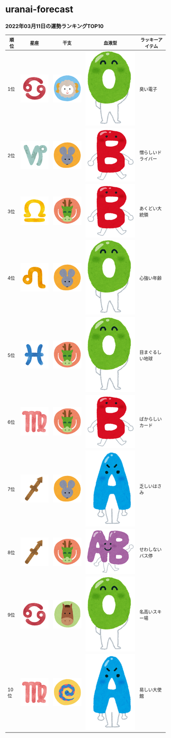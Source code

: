 # uranai-forecast

### 2022年03月11日の運勢ランキングTOP10
|順位|星座|干支|血液型|ラッキーアイテム|
|-----------|-----------|-----------|-----------|-----------|
|1位|<img src='imgs/sign/small/seiza_mark04_kani.png'>|<img src='imgs/eto/small/eto_mark08_hitsuji.png'>|<img src='imgs/blood/small/ketsuekigata_o.png'>|臭い電子|
|2位|<img src='imgs/sign/small/seiza_mark10_yagi.png'>|<img src='imgs/eto/small/eto_mark01_nezumi.png'>|<img src='imgs/blood/small/ketsuekigata_b.png'>|憎らしいドライバー|
|3位|<img src='imgs/sign/small/seiza_mark07_tenbin.png'>|<img src='imgs/eto/small/eto_mark05_tatsu.png'>|<img src='imgs/blood/small/ketsuekigata_b.png'>|あくどい大統領|
|4位|<img src='imgs/sign/small/seiza_mark05_shishi.png'>|<img src='imgs/eto/small/eto_mark01_nezumi.png'>|<img src='imgs/blood/small/ketsuekigata_o.png'>|心強い年齢|
|5位|<img src='imgs/sign/small/seiza_mark12_uo.png'>|<img src='imgs/eto/small/eto_mark05_tatsu.png'>|<img src='imgs/blood/small/ketsuekigata_o.png'>|目まぐるしい地球|
|6位|<img src='imgs/sign/small/seiza_mark06_otome.png'>|<img src='imgs/eto/small/eto_mark05_tatsu.png'>|<img src='imgs/blood/small/ketsuekigata_b.png'>|ばからしいカード|
|7位|<img src='imgs/sign/small/seiza_mark09_ite.png'>|<img src='imgs/eto/small/eto_mark01_nezumi.png'>|<img src='imgs/blood/small/ketsuekigata_a.png'>|乏しいはさみ|
|8位|<img src='imgs/sign/small/seiza_mark09_ite.png'>|<img src='imgs/eto/small/eto_mark05_tatsu.png'>|<img src='imgs/blood/small/ketsuekigata_ab.png'>|せわしないバス停|
|9位|<img src='imgs/sign/small/seiza_mark04_kani.png'>|<img src='imgs/eto/small/eto_mark07_uma.png'>|<img src='imgs/blood/small/ketsuekigata_o.png'>|名高いスキー場|
|10位|<img src='imgs/sign/small/seiza_mark06_otome.png'>|<img src='imgs/eto/small/eto_mark06_hebi.png'>|<img src='imgs/blood/small/ketsuekigata_a.png'>|易しい大使館|
